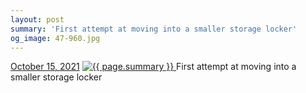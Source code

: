 ```yaml
---
layout: post
summary: 'First attempt at moving into a smaller storage locker'
og_image: 47-960.jpg
---
```


<p>
  <time>
    <a href="/47">October 15, 2021</a>
  </time>
  <a href="/47">
    <img src="{{ site.assets_url }}/47-480.jpg" srcset="{{ site.assets_url }}/47-240.jpg 240w, {{ site.assets_url }}/47-480.jpg 480w, {{ site.assets_url }}/47-720.jpg 720w, {{ site.assets_url }}/47-960.jpg 960w" sizes="(min-width: 700px) 50vw, calc(100vw - 2rem)" alt="{{ page.summary }}" />
  </a>
  <span>First attempt at moving into a smaller storage locker</span>
</p>
